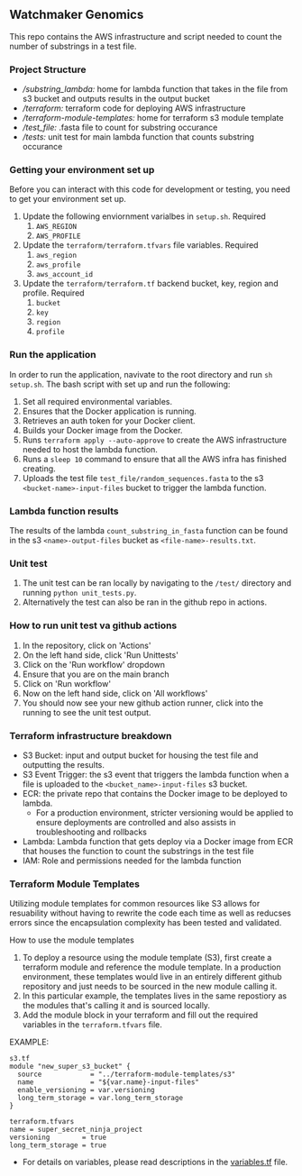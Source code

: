 ## Watchmaker Genomics

This repo contains the AWS infrastructure and script needed to count the number of substrings in a test file. 

### Project Structure

- */substring_lambda:* home for lambda function that takes in the file from s3 bucket and outputs results in the output bucket
- */terraform:* terraform code for deploying AWS infrastructure
- */terraform-module-templates:* home for terraform s3 module template
- */test_file:* .fasta file to count for substring occurance
- */tests:* unit test for main lambda function that counts substring occurance

### Getting your environment set up

Before you can interact with this code for development or testing, you need to get your environment set up.

1. Update the following enviornment varialbes in `setup.sh`.
   Required
   1. `AWS_REGION` 
   2. `AWS_PROFILE`
2. Update the `terraform/terraform.tfvars` file variables.
   Required
   1. `aws_region`
   2. `aws_profile`
   3. `aws_account_id`
3. Update the `terraform/terraform.tf` backend bucket, key, region and profile.
   Required
   1. `bucket`
   2. `key`
   3. `region`
   4. `profile`

### Run the application

In order to run the application, navivate to the root directory and run `sh setup.sh`. The bash script with set up and run the following: 

1. Set all required environmental variables. 
2. Ensures that the Docker application is running. 
3. Retrieves an auth token for your Docker client.
4. Builds your Docker image from the Docker.
5. Runs `terraform apply --auto-approve` to create the AWS infrastructure needed to host the lambda function.
6. Runs a `sleep 10` command to ensure that all the AWS infra has finished creating.
7. Uploads the test file `test_file/random_sequences.fasta` to the s3 `<bucket-name>-input-files` bucket to trigger the lambda function.

### Lambda function results
The results of the lambda `count_substring_in_fasta` function can be found in the s3 `<name>-output-files` bucket as `<file-name>-results.txt`.

### Unit test

1. The unit test can be ran locally by navigating to the `/test/` directory and running `python unit_tests.py`.
2. Alternatively the test can also be ran in the github repo in actions. 

### How to run unit test va github actions

1. In the repository, click on 'Actions'
2. On the left hand side, click 'Run Unittests'
3. Click on the 'Run workflow' dropdown
4. Ensure that you are on the main branch
5. Click on 'Run workflow'
6. Now on the left hand side, click on 'All workflows'
7. You should now see your new github action runner, click into the running to see the unit test output.

### Terraform infrastructure breakdown

- S3 Bucket: input and output bucket for housing the test file and outputting the results.
- S3 Event Trigger: the s3 event that triggers the lambda function when a file is uploaded to the `<bucket_name>-input-files` s3 bucket.
- ECR: the private repo that contains the Docker image to be deployed to lambda.
  - For a production environment, stricter versioning would be applied to ensure deployments are controlled and also assists in troubleshooting and rollbacks
- Lambda: Lambda function that gets deploy via a Docker image from ECR that houses the function to count the substrings in the test file
- IAM: Role and permissions needed for the lambda function

### Terraform Module Templates

Utilizing module templates for common resources like S3 allows for resuability without having to rewrite the code each time as well as reducses errors since the encapsulation complexity has been tested and validated. 

How to use the module templates
  1. To deploy a resource using the module template (S3), first create a terraform module and reference the module template. In a production environment, these templates would live in an entirely different github repository and just needs to be sourced in the new module calling it.
  2. In this particular example, the templates lives in the same repostiory as the modules that's calling it and is sourced locally. 
  3. Add the module block in your terraform and fill out the required variables in the `terraform.tfvars` file. 

EXAMPLE:
```
s3.tf
module "new_super_s3_bucket" {
  source            = "../terraform-module-templates/s3"
  name              = "${var.name}-input-files"
  enable_versioning = var.versioning
  long_term_storage = var.long_term_storage
}

terraform.tfvars
name = super_secret_ninja_project
versioning        = true
long_term_storage = true
```

- For details on variables, please read descriptions in the [variables.tf](variables.tf) file.
